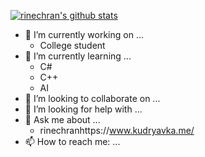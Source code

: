

[![rinechran's github stats](https://github-readme-stats.vercel.app/api?username=rinechran&show_icons=true&hide_border=true)](https://github.com/rinechran)



- 🔭 I’m currently working on ...
  - College student
- 🌱 I’m currently learning ...
  - C#
  - C++
  - AI
- 👯 I’m looking to collaborate on ...
- 🤔 I’m looking for help with ...
- 💬 Ask me about ...
  - rinechranhttps://www.kudryavka.me/
- 📫 How to reach me: ...
